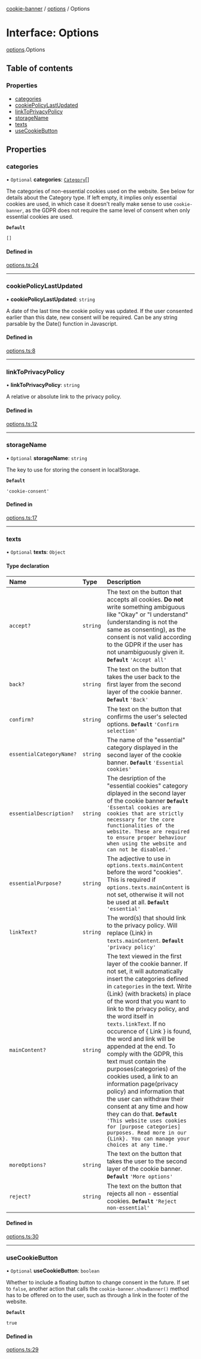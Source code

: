 [cookie-banner](../README.md) / [options](../modules/options.md) / Options

# Interface: Options

[options](../modules/options.md).Options

## Table of contents

### Properties

- [categories](options.Options.md#categories)
- [cookiePolicyLastUpdated](options.Options.md#cookiepolicylastupdated)
- [linkToPrivacyPolicy](options.Options.md#linktoprivacypolicy)
- [storageName](options.Options.md#storagename)
- [texts](options.Options.md#texts)
- [useCookieButton](options.Options.md#usecookiebutton)

## Properties

### categories

• `Optional` **categories**: [`Category`](category.Category.md)[]

The categories of non-essential cookies used on the website.
See below for details about the Category type.
If left empty, it implies only essential cookies are used, in which case it doesn't really make sense to use `cookie-banner`, as the GDPR does not require the same level of consent when only essential cookies are used.

**`Default`**

`[]`

#### Defined in

[options.ts:24](https://github.com/arvidsandin/cookie-banner/blob/ff363a6/packages/stencil-library/src/utils/options.ts#L24)

___

### cookiePolicyLastUpdated

• **cookiePolicyLastUpdated**: `string`

A date of the last time the cookie policy was updated.
If the user consented earlier than this date, new consent will be required.
Can be any string parsable by the Date() function in Javascript.

#### Defined in

[options.ts:8](https://github.com/arvidsandin/cookie-banner/blob/ff363a6/packages/stencil-library/src/utils/options.ts#L8)

___

### linkToPrivacyPolicy

• **linkToPrivacyPolicy**: `string`

A relative or absolute link to the privacy policy.

#### Defined in

[options.ts:12](https://github.com/arvidsandin/cookie-banner/blob/ff363a6/packages/stencil-library/src/utils/options.ts#L12)

___

### storageName

• `Optional` **storageName**: `string`

The key to use for storing the consent in localStorage.

**`Default`**

`'cookie-consent'`

#### Defined in

[options.ts:17](https://github.com/arvidsandin/cookie-banner/blob/ff363a6/packages/stencil-library/src/utils/options.ts#L17)

___

### texts

• `Optional` **texts**: `Object`

#### Type declaration

| Name | Type | Description |
| :------ | :------ | :------ |
| `accept?` | `string` | The text on the button that accepts all cookies. **Do not** write something ambiguous like "Okay" or "I understand"(understanding is not the same as consenting), as the consent is not valid according to the GDPR if the user has not unambiguously given it. **`Default`** `'Accept all'` |
| `back?` | `string` | The text on the button that takes the user back to the first layer from the second layer of the cookie banner. **`Default`** `'Back'` |
| `confirm?` | `string` | The text on the button that confirms the user's selected options. **`Default`** `'Confirm selection'` |
| `essentialCategoryName?` | `string` | The name of the "essential" category displayed in the second layer of the cookie banner. **`Default`** `'Essential cookies'` |
| `essentialDescription?` | `string` | The desription of the "essential cookies" category diplayed in the second layer of the cookie banner **`Default`** `'Essental cookies are cookies that are strictly necessary for the core functionalities of the website. These are required to ensure proper behaviour when using the website and can not be disabled.'` |
| `essentialPurpose?` | `string` | The adjective to use in `options.texts.mainContent` before the word "cookies". This is required if `options.texts.mainContent` is not set, otherwise it will not be used at all. **`Default`** `'essential'` |
| `linkText?` | `string` | The word(s) that should link to the privacy policy. Will replace {Link} in `texts.mainContent`. **`Default`** `'privacy policy'` |
| `mainContent?` | `string` | The text viewed in the first layer of the cookie banner. If not set, it will automatically insert the categories defined in `categories` in the text. Write {Link} (with brackets) in place of the word that you want to link to the privacy policy, and the word itself in `texts.linkText`. If no occurence of { Link } is found, the word and link will be appended at the end. To comply with the GDPR, this text must contain the purposes(categories) of the cookies used, a link to an information page(privacy policy) and information that the user can withdraw their consent at any time and how they can do that. **`Default`** `'This website uses cookies for [purpose categories] purposes. Read more in our {Link}. You can manage your choices at any time.'` |
| `moreOptions?` | `string` | The text on the button that takes the user to the second layer of the cookie banner. **`Default`** `'More options'` |
| `reject?` | `string` | The text on the button that rejects all non - essential cookies. **`Default`** `'Reject non-essential'` |

#### Defined in

[options.ts:30](https://github.com/arvidsandin/cookie-banner/blob/ff363a6/packages/stencil-library/src/utils/options.ts#L30)

___

### useCookieButton

• `Optional` **useCookieButton**: `boolean`

Whether to include a floating button to change consent in the future. If set to `false`, another action that calls the `cookie-banner.showBanner()` method has to be offered on to the user, such as through a link in the footer of the website.

**`Default`**

`true`

#### Defined in

[options.ts:29](https://github.com/arvidsandin/cookie-banner/blob/ff363a6/packages/stencil-library/src/utils/options.ts#L29)
